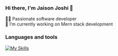 ### Hi there, I'm Jaison Joshi 👋


🧑‍💻 Passionate software developer
<br>
🔭 I’m currently working on Mern stack development



### Languages and tools

[![My Skills](https://skillicons.dev/icons?i=js,html,css,wasm)](https://skillicons.dev)


